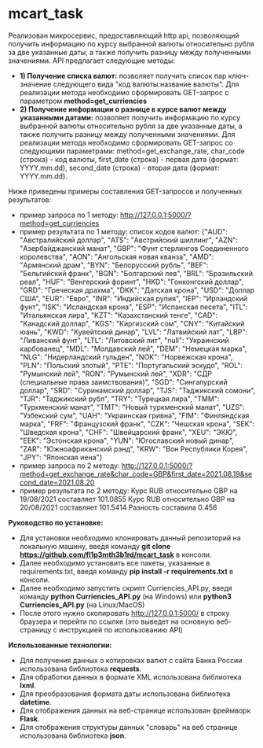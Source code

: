 # mcart_task
Реализован микросервис, предоставляющий http api, позволяющий получить информацию по курсу выбранной валюты относительно рубля за две указанные даты, а также получить разницу между полученными значениями.
API предлагает следующие методы:
* **1) Получение списка валют:** позволяет получить список пар ключ-значение следующего вида "код валюты:название валюты". Для реализации метода необходимо сформировать GET-запрос с параметром **method=get_curriencies**
* **2) Получение информации о разнице в курсе валют между указанными датами:** позволяет получить информацию по курсу выбранной валюты относительно рубля за две указанные даты, а также получить разницу между полученными значениями. Для реализации метода необходимо сформировать GET-запрос со следующими параметрами: method=get_exchange_rate, char_code (строка) - код валюты, first_date (строка) - первая дата (формат: YYYY.mm.dd), second_date (строка) - вторая дата (формат: YYYY.mm.dd).

Ниже приведены примеры составления GET-запросов и полученных результатов:
* пример запроса по 1 методу: 
http://127.0.0.1:5000/?method=get_curriencies
* пример результата по 1 методу:
список кодов валют: {"AUD": "Австралийский доллар", "ATS": "Австрийский шиллинг", "AZN": "Азербайджанский манат", "GBP": "Фунт стерлингов Соединенного королевства", "AON": "Ангольская новая кванза", "AMD": "Армянский драм", "BYN": "Белорусский рубль", "BEF": "Бельгийский франк", "BGN": "Болгарский лев", "BRL": "Бразильский реал", "HUF": "Венгерский форинт", "HKD": "Гонконгский доллар", "GRD": "Греческая драхма", "DKK": "Датская крона", "USD": "Доллар США", "EUR": "Евро", "INR": "Индийская рупия", "IEP": "Ирландский фунт", "ISK": "Исландская крона", "ESP": "Испанская песета", "ITL": "Итальянская лира", "KZT": "Казахстанский тенге", "CAD": "Канадский доллар", "KGS": "Киргизский сом", "CNY": "Китайский юань", "KWD": "Кувейтский динар", "LVL": "Латвийский лат", "LBP": "Ливанский фунт", "LTL": "Литовский лит", "null": "Украинский карбованец", "MDL": "Молдавский лей", "DEM": "Немецкая марка", "NLG": "Нидерландский гульден", "NOK": "Норвежская крона", "PLN": "Польский злотый", "PTE": "Португальский эскудо", "ROL": "Румынский лей", "RON": "Румынский лей", "XDR": "СДР (специальные права заимствования)", "SGD": "Сингапурский доллар", "SRD": "Суринамский доллар", "TJS": "Таджикский сомони", "TJR": "Таджикский рубл", "TRY": "Турецкая лира", "TMM": "Туркменский манат", "TMT": "Новый туркменский манат", "UZS": "Узбекский сум", "UAH": "Украинская гривна", "FIM": "Финляндская марка", "FRF": "Французский франк", "CZK": "Чешская крона", "SEK": "Шведская крона", "CHF": "Швейцарский франк", "XEU": "ЭКЮ", "EEK": "Эстонская крона", "YUN": "Югославский новый динар", "ZAR": "Южноафриканский рэнд", "KRW": "Вон Республики Корея", "JPY": "Японская иена"}
* пример запроса по 2 методу:
http://127.0.0.1:5000/?method=get_exchange_rate&char_code=GBP&first_date=2021.08.19&second_date=2021.08.20
* пример результата по 2 методу:
Курс RUB относительно GBP на 19/08/2021 составляет 101.0855 Курс RUB относительно GBP на 20/08/2021 составляет 101.5414 Разность составила 0.456

**Руководство по установке:**
* Для установки необходимо клонировать данный репозиторий на локальную машину, введя команду **git clone https://github.com/fl1p3mth3b1rd/mcart_task** в консоли.
* Далее необходимо установить все пакеты, указанные в requirements.txt, введя команду **pip install -r requirements.txt** в консоли.
* Далее необходимо запустить скрипт Curriencies_API.py, введя команду **python Curriencies_API.py** (на Windows) или **python3 Curriencies_API.py** (на Linux/MacOS)
* После этого нужно скопировать http://127.0.0.1:5000/ в строку браузера и перейти по ссылке (это выведет на основную веб-страницу с инструкцией по использованию API)

**Использованные технологии:**
* Для получения данных о котировках валют с сайта Банка России использована библиотека **requests**.
* Для обработки данных в формате XML использована библиотека **lxml**.
* Для преобразования формата даты использована библиотека **datetime**.
* Для отображения данных на веб-странице использован фреймворк **Flask**.
* Для отображения структуры данных "словарь" на веб странице использована библиотека **json**.
